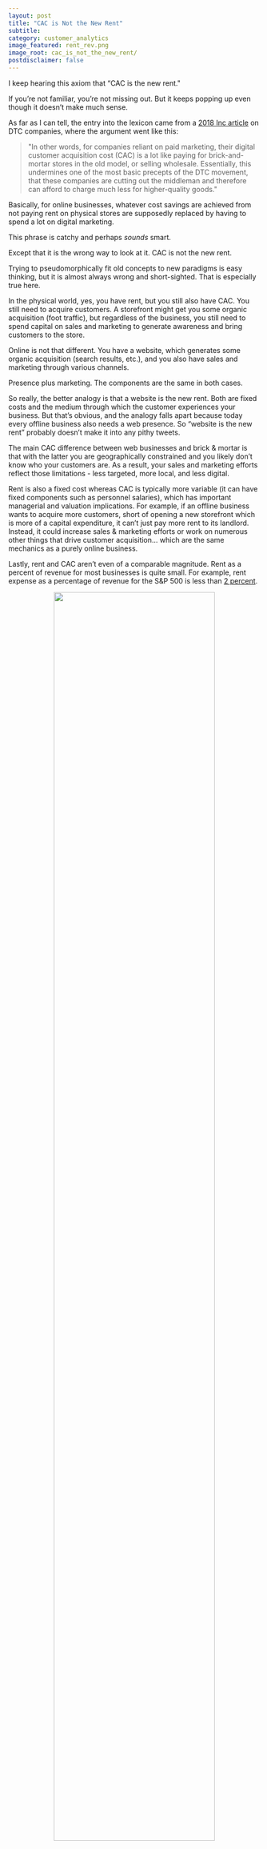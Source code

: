 ```yaml
---
layout: post
title: "CAC is Not the New Rent"
subtitle: 
category: customer_analytics
image_featured: rent_rev.png
image_root: cac_is_not_the_new_rent/
postdisclaimer: false
---
```


I keep hearing this axiom that “CAC is the new rent."

If you’re not familiar, you’re not missing out. But it keeps popping up even though it doesn’t make much sense.

<!--more-->

As far as I can tell, the entry into the lexicon came from a [2018 Inc article](https://www.inc.com/magazine/201805/tom-foster/direct-consumer-brands-middleman-warby-parker.html) on DTC companies, where the argument went like this:

> "In other words, for companies reliant on paid marketing, their digital customer acquisition cost (CAC) is a lot like paying for brick-and-mortar stores in the old model, or selling wholesale. Essentially, this undermines one of the most basic precepts of the DTC movement, that these companies are cutting out the middleman and therefore can afford to charge much less for higher-quality goods."

Basically, for online businesses, whatever cost savings are achieved from not paying rent on physical stores are supposedly replaced by having to spend a lot on digital marketing.

This phrase is catchy and perhaps _sounds_ smart.

Except that it is the wrong way to look at it. CAC is not the new rent.

Trying to pseudomorphically fit old concepts to new paradigms is easy thinking, but it is almost always wrong and short-sighted. That is especially true here.

In the physical world, yes, you have rent, but you still also have CAC. You still need to acquire customers. A storefront might get you some organic acquisition (foot traffic), but regardless of the business, you still need to spend capital on sales and marketing to generate awareness and bring customers to the store.

Online is not that different. You have a website, which generates some organic acquisition (search results, etc.), and you also have sales and marketing through various channels.

Presence plus marketing. The components are the same in both cases.

So really, the better analogy is that a website is the new rent. Both are fixed costs and the medium through which the customer experiences your business. But that’s obvious, and the analogy falls apart because today every offline business also needs a web presence. So “website is the new rent” probably doesn’t make it into any pithy tweets.

The main CAC difference between web businesses and brick & mortar is that with the latter you are geographically constrained and you likely don’t know who your customers are. As a result, your sales and marketing efforts reflect those limitations - less targeted, more local, and less digital.

Rent is also a fixed cost whereas CAC is typically more variable (it can have fixed components such as personnel salaries), which has important managerial and valuation implications. For example, if an offline business wants to acquire more customers, short of opening a new storefront which is more of a capital expenditure, it can’t just pay more rent to its landlord. Instead, it could increase sales & marketing efforts or work on numerous other things that drive customer acquisition... which are the same mechanics as a purely online business.

Lastly, rent and CAC aren’t even of a comparable magnitude. Rent as a percent of revenue for most businesses is quite small. For example, rent expense as a percentage of revenue for the S&P 500 is less than [2 percent](https://pdf.euro.savills.co.uk/usa/in-depth-reports/rent-cost.pdf).

<center>
<img src="{{ site.imageurl }}{{ page.image_root }}rent_rev.png" style="width:80%"/>
</center>

Meanwhile, marketing (as a proxy for CAC) as a percent of revenue is typically 10%+ and for CPG is well north of [20%](https://vtldesign.com/digital-marketing/content-marketing-strategy/percent-of-revenue-spent-on-marketing-sales/).

<center>
<img src="{{ site.imageurl }}{{ page.image_root }}mkt_rev.png" style="width:80%"/>
</center>

CAC is not the new rent because they are fundamentally different concepts with different properties. It’s time to retire this cliché.
